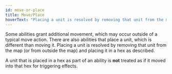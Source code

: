 ```yaml
---
id: move-or-place
title: Move/Place
hoverText: "Placing a unit is resolved by removing that unit from the map and placing it in a hex as described."
---
```


Some abilities grant additional movement, which may occur outside of a typical move action. There are also abilities that place a unit, which is different than moving it. Placing a unit is resolved by removing that unit from the map (or from outside the map) and placing it in a hex as described.

A unit that is placed in a hex as part of an ability is **not** treated as if it moved into that hex for triggering effects.
